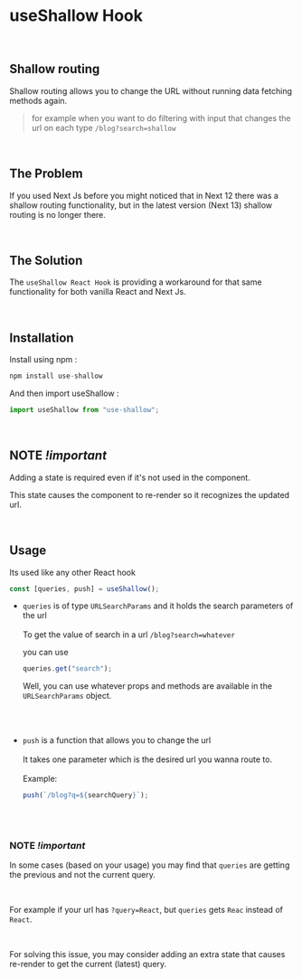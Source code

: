 # useShallow Hook

<br />

## Shallow routing

Shallow routing allows you to change the URL without running data fetching methods again.

> for example when you want to do filtering with input that changes the url on each type `/blog?search=shallow`

<br />

## The Problem

If you used Next Js before you might noticed that in Next 12 there was a shallow routing functionality, but in the latest version (Next 13) shallow routing is no longer there.

<br />

## The Solution

The `useShallow React Hook` is providing a workaround for that same functionality for both vanilla React and Next Js.

<br />

## Installation

Install using npm : <br />

```ts
npm install use-shallow
```

And then import useShallow : <br />

```ts
import useShallow from "use-shallow";
```

<br />

## NOTE _!important_

Adding a state is required even if it's not used in the component.

This state causes the component to re-render so it recognizes the updated url.

<br />

## Usage

Its used like any other React hook

```ts
const [queries, push] = useShallow();
```

- `queries` is of type `URLSearchParams`
  and it holds the search parameters of the url
  <br />
  <br />
  To get the value of search in a url `/blog?search=whatever`
  <br />

  you can use

  ```ts
  queries.get("search");
  ```

  Well, you can use whatever props and methods are available in the `URLSearchParams` object.

  <br />
  <br />

- `push` is a function that allows you to change the url
  <br />
  <br />
  It takes one parameter which is the desired url you wanna route to.
  <br />
  <br />
  Example:
  ```ts
  push(`/blog?q=${searchQuery}`);
  ```

<br />
<br />

### NOTE _!important_

In some cases (based on your usage) you may find that `queries` are getting the previous and not the current query.

<br />

For example if your url has `?query=React`, but `queries` gets `Reac` instead of `React`.

<br />

For solving this issue, you may consider adding an extra state that causes re-render to get the current (latest) query.
